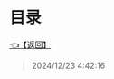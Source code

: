 # 目录  


[👈【返回】](/--Catalog--/00工作笔记00/躲猫猫笔记/Editor/Json/--Catalog--Json)  








> 2024/12/23 4:42:16
